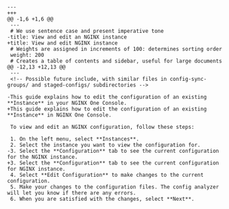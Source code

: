     --- 
    +++ 
    @@ -1,6 +1,6 @@
     ---
     # We use sentence case and present imperative tone
    -title: View and edit an NGINX instance
    +title: View and edit NGINX instance
     # Weights are assigned in increments of 100: determines sorting order
     weight: 200
     # Creates a table of contents and sidebar, useful for large documents
    @@ -12,13 +12,13 @@
     ---
     <!-- Possible future include, with similar files in config-sync-groups/ and staged-configs/ subdirectories -->
     
    -This guide explains how to edit the configuration of an existing **Instance** in your NGINX One Console.
    +This guide explains how to edit the configuration of an existing **Instance** in NGINX One Console.
     
     To view and edit an NGINX configuration, follow these steps:
     
     1. On the left menu, select **Instances**.
     2. Select the instance you want to view the configuration for.
    -3. Select the **Configuration** tab to see the current configuration for the NGINX instance.
    +3. Select the **Configuration** tab to see the current configuration for NGINX instance.
     4. Select **Edit Configuration** to make changes to the current configuration.
     5. Make your changes to the configuration files. The config analyzer will let you know if there are any errors.
     6. When you are satisfied with the changes, select **Next**.